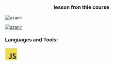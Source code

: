 <h3 align="center">lesson fron thie course</h3>

<p align="left"> <img src="https://komarev.com/ghpvc/?username=azanir&label=Profile%20views&color=0e75b6&style=flat" alt="azanir" /> </p>

<p align="left"> <a href="https://github.com/ryo-ma/github-profile-trophy"><img src="https://github-profile-trophy.vercel.app/?username=azanir" alt="azanir" /></a> </p>


<h3 align="left">Languages and Tools:</h3>
<p align="left"> <a href="https://developer.mozilla.org/en-US/docs/Web/JavaScript" target="_blank"> <img src="https://raw.githubusercontent.com/devicons/devicon/master/icons/javascript/javascript-original.svg" alt="javascript" width="40" height="40"/> </a> </p>
